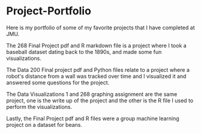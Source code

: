 # Project-Portfolio
Here is my portfolio of some of my favorite projects that I have completed at JMU.

The 268 Final Project pdf and R markdown file is a project where I took a baseball dataset dating back to the 1890s, and made some fun visualizations.

The Data 200 Final project pdf and Python files relate to a project where a robot's distance from a wall was tracked over time and I visualized it and answered some questions for the project. 

The Data Visualizations 1 and 268 graphing assignment are the same project, one is the write up of the project and the other is the R file I used to perform the visualizations. 

Lastly, the Final Project pdf and R files were a group machine learning project on a dataset for beans. 
